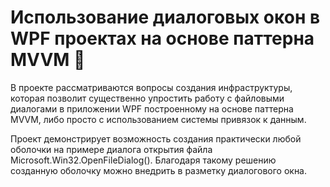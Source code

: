 ﻿# Использование диалоговых окон в WPF проектах на основе паттерна MVVM :hugs:

В проекте рассматриваются вопросы создания инфраструктуры, 
которая позволит существенно упростить работу с файловыми диалогами в приложении WPF 
построенному на основе паттерна MVVM, либо просто с использованием системы привязок к данным.

Проект демонстрирует возможность создания практически любой оболочки на примере диалога открытия файла Microsoft.Win32.OpenFileDialog().
Благодаря такому решению созданную оболочку можно внедрить в разметку диалогового окна.
